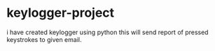 # keylogger-project
i have created keylogger using python this will send report of pressed keystrokes to given email.
